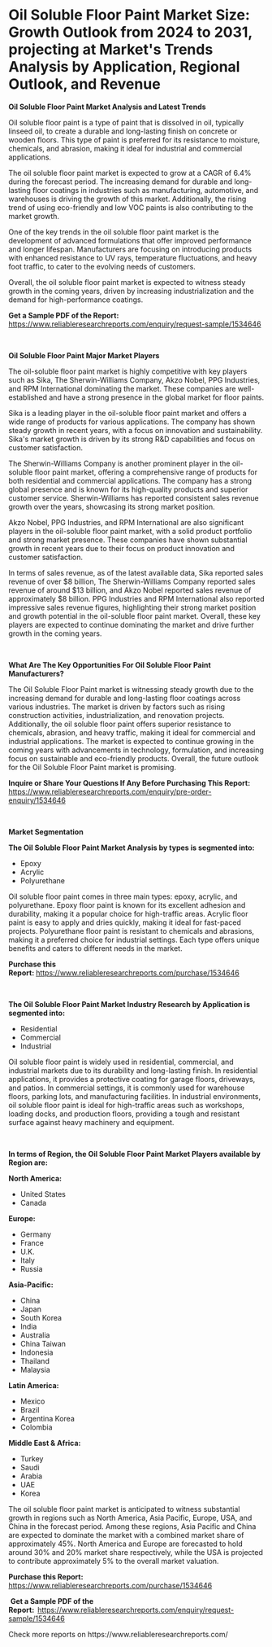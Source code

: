 <p><h1>Oil Soluble Floor Paint Market Size: Growth Outlook from 2024 to 2031, projecting at Market's Trends Analysis by Application, Regional Outlook, and Revenue</h1></p><p><strong>Oil Soluble Floor Paint Market Analysis and Latest Trends</strong></p>
<p><p>Oil soluble floor paint is a type of paint that is dissolved in oil, typically linseed oil, to create a durable and long-lasting finish on concrete or wooden floors. This type of paint is preferred for its resistance to moisture, chemicals, and abrasion, making it ideal for industrial and commercial applications.</p><p>The oil soluble floor paint market is expected to grow at a CAGR of 6.4% during the forecast period. The increasing demand for durable and long-lasting floor coatings in industries such as manufacturing, automotive, and warehouses is driving the growth of this market. Additionally, the rising trend of using eco-friendly and low VOC paints is also contributing to the market growth.</p><p>One of the key trends in the oil soluble floor paint market is the development of advanced formulations that offer improved performance and longer lifespan. Manufacturers are focusing on introducing products with enhanced resistance to UV rays, temperature fluctuations, and heavy foot traffic, to cater to the evolving needs of customers.</p><p>Overall, the oil soluble floor paint market is expected to witness steady growth in the coming years, driven by increasing industrialization and the demand for high-performance coatings.</p></p>
<p><strong>Get a Sample PDF of the Report:&nbsp;</strong> <a href="https://www.reliableresearchreports.com/enquiry/request-sample/1534646">https://www.reliableresearchreports.com/enquiry/request-sample/1534646</a></p>
<p>&nbsp;</p>
<p><strong>Oil Soluble Floor Paint Major Market Players</strong></p>
<p><p>The oil-soluble floor paint market is highly competitive with key players such as Sika, The Sherwin-Williams Company, Akzo Nobel, PPG Industries, and RPM International dominating the market. These companies are well-established and have a strong presence in the global market for floor paints. </p><p>Sika is a leading player in the oil-soluble floor paint market and offers a wide range of products for various applications. The company has shown steady growth in recent years, with a focus on innovation and sustainability. Sika's market growth is driven by its strong R&D capabilities and focus on customer satisfaction.</p><p>The Sherwin-Williams Company is another prominent player in the oil-soluble floor paint market, offering a comprehensive range of products for both residential and commercial applications. The company has a strong global presence and is known for its high-quality products and superior customer service. Sherwin-Williams has reported consistent sales revenue growth over the years, showcasing its strong market position.</p><p>Akzo Nobel, PPG Industries, and RPM International are also significant players in the oil-soluble floor paint market, with a solid product portfolio and strong market presence. These companies have shown substantial growth in recent years due to their focus on product innovation and customer satisfaction.</p><p>In terms of sales revenue, as of the latest available data, Sika reported sales revenue of over $8 billion, The Sherwin-Williams Company reported sales revenue of around $13 billion, and Akzo Nobel reported sales revenue of approximately $8 billion. PPG Industries and RPM International also reported impressive sales revenue figures, highlighting their strong market position and growth potential in the oil-soluble floor paint market. Overall, these key players are expected to continue dominating the market and drive further growth in the coming years.</p></p>
<p>&nbsp;</p>
<p><strong>What Are The Key Opportunities For Oil Soluble Floor Paint Manufacturers?</strong></p>
<p><p>The Oil Soluble Floor Paint market is witnessing steady growth due to the increasing demand for durable and long-lasting floor coatings across various industries. The market is driven by factors such as rising construction activities, industrialization, and renovation projects. Additionally, the oil soluble floor paint offers superior resistance to chemicals, abrasion, and heavy traffic, making it ideal for commercial and industrial applications. The market is expected to continue growing in the coming years with advancements in technology, formulation, and increasing focus on sustainable and eco-friendly products. Overall, the future outlook for the Oil Soluble Floor Paint market is promising.</p></p>
<p><strong>Inquire or Share Your Questions If Any Before Purchasing This Report:</strong> <a href="https://www.reliableresearchreports.com/enquiry/pre-order-enquiry/1534646">https://www.reliableresearchreports.com/enquiry/pre-order-enquiry/1534646</a></p>
<p>&nbsp;</p>
<p><strong>Market Segmentation</strong></p>
<p><strong>The Oil Soluble Floor Paint Market Analysis by types is segmented into:</strong></p>
<p><ul><li>Epoxy</li><li>Acrylic</li><li>Polyurethane</li></ul></p>
<p><p>Oil soluble floor paint comes in three main types: epoxy, acrylic, and polyurethane. Epoxy floor paint is known for its excellent adhesion and durability, making it a popular choice for high-traffic areas. Acrylic floor paint is easy to apply and dries quickly, making it ideal for fast-paced projects. Polyurethane floor paint is resistant to chemicals and abrasions, making it a preferred choice for industrial settings. Each type offers unique benefits and caters to different needs in the market.</p></p>
<p><strong>Purchase this Report:&nbsp;</strong><a href="https://www.reliableresearchreports.com/purchase/1534646">https://www.reliableresearchreports.com/purchase/1534646</a></p>
<p>&nbsp;</p>
<p><strong>The Oil Soluble Floor Paint Market Industry Research by Application is segmented into:</strong></p>
<p><ul><li>Residential</li><li>Commercial</li><li>Industrial</li></ul></p>
<p><p>Oil soluble floor paint is widely used in residential, commercial, and industrial markets due to its durability and long-lasting finish. In residential applications, it provides a protective coating for garage floors, driveways, and patios. In commercial settings, it is commonly used for warehouse floors, parking lots, and manufacturing facilities. In industrial environments, oil soluble floor paint is ideal for high-traffic areas such as workshops, loading docks, and production floors, providing a tough and resistant surface against heavy machinery and equipment.</p></p>
<p>&nbsp;</p>
<p><strong>In terms of Region, the Oil Soluble Floor Paint Market Players available by Region are:</strong></p>
<p>
    <p> <strong> North America: </strong>
        <ul>
            <li>United States</li>
            <li>Canada</li>
        </ul>
        </p> 
    <p> <strong> Europe: </strong>
        <ul>
            <li>Germany</li>
            <li>France</li>
            <li>U.K.</li>
            <li>Italy</li>
            <li>Russia</li>
        </ul>
        </p> 
    <p> <strong> Asia-Pacific: </strong>
        <ul>
            <li>China</li>
            <li>Japan</li>
            <li>South Korea</li>
            <li>India</li>
            <li>Australia</li>
            <li>China Taiwan</li>
            <li>Indonesia</li>
            <li>Thailand</li>
            <li>Malaysia</li>
        </ul>
        </p> 
    <p> <strong> Latin America: </strong>
        <ul>
            <li>Mexico</li>
            <li>Brazil</li>
            <li>Argentina Korea</li>
            <li>Colombia</li>
        </ul>
        </p> 
    <p> <strong> Middle East & Africa: </strong>
        <ul>
            <li>Turkey</li>
            <li>Saudi</li>
            <li>Arabia</li>
            <li>UAE</li>
            <li>Korea</li>
        </ul>
    </p>
    </p>
<p><p>The oil soluble floor paint market is anticipated to witness substantial growth in regions such as North America, Asia Pacific, Europe, USA, and China in the forecast period. Among these regions, Asia Pacific and China are expected to dominate the market with a combined market share of approximately 45%. North America and Europe are forecasted to hold around 30% and 20% market share respectively, while the USA is projected to contribute approximately 5% to the overall market valuation.</p></p>
<p><strong>Purchase this Report: </strong><a href="https://www.reliableresearchreports.com/purchase/1534646">https://www.reliableresearchreports.com/purchase/1534646</a></p>
<p>&nbsp;<strong>Get a Sample PDF of the Report:&nbsp;&nbsp;</strong><a href="https://www.reliableresearchreports.com/enquiry/request-sample/1534646">https://www.reliableresearchreports.com/enquiry/request-sample/1534646</a></p>
<p><strong></strong></p>
<p>Check more reports on https://www.reliableresearchreports.com/</p>